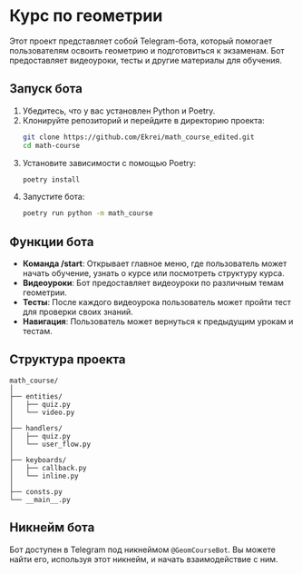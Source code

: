 # Курс по геометрии

Этот проект представляет собой Telegram-бота, который помогает пользователям освоить геометрию и подготовиться к экзаменам. Бот предоставляет видеоуроки, тесты и другие материалы для обучения.

## Запуск бота

1. Убедитесь, что у вас установлен Python и Poetry.
2. Клонируйте репозиторий и перейдите в директорию проекта:
   ```bash
   git clone https://github.com/Ekrei/math_course_edited.git
   cd math-course
   ```
3. Установите зависимости с помощью Poetry:
   ```bash
   poetry install
   ```
4. Запустите бота:
   ```bash
   poetry run python -m math_course
   ```

## Функции бота

- **Команда /start**: Открывает главное меню, где пользователь может начать обучение, узнать о курсе или посмотреть структуру курса.
- **Видеоуроки**: Бот предоставляет видеоуроки по различным темам геометрии.
- **Тесты**: После каждого видеоурока пользователь может пройти тест для проверки своих знаний.
- **Навигация**: Пользователь может вернуться к предыдущим урокам и тестам.

## Структура проекта

```
math_course/
│
├── entities/
│   ├── quiz.py
│   └── video.py
│
├── handlers/
│   ├── quiz.py
│   └── user_flow.py
│
├── keyboards/
│   ├── callback.py
│   └── inline.py
│
├── consts.py
└── __main__.py
```

## Никнейм бота

Бот доступен в Telegram под никнеймом `@GeomCourseBot`. Вы можете найти его, используя этот никнейм, и начать взаимодействие с ним.
